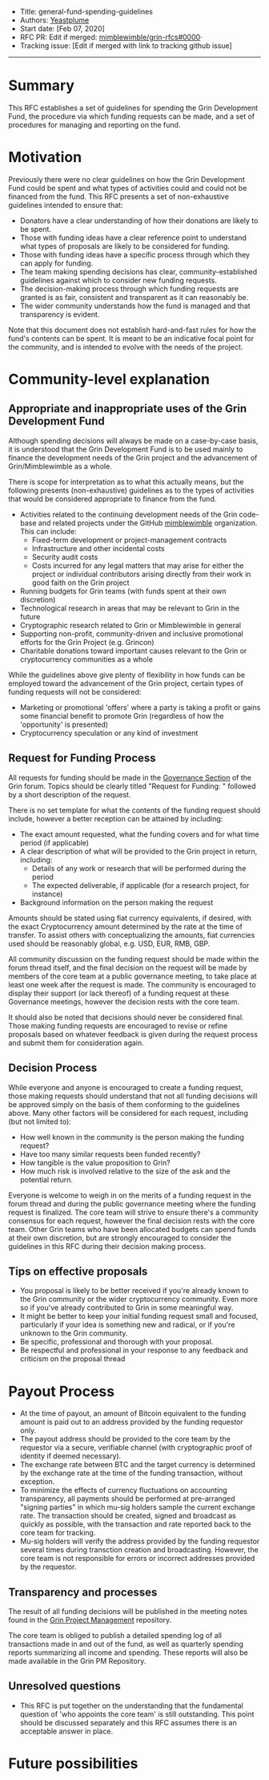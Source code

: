 
- Title: general-fund-spending-guidelines
- Authors: [Yeastplume](mailto:yeastplume@protonmail.org)
- Start date: [Feb 07, 2020]
- RFC PR: Edit if merged: [mimblewimble/grin-rfcs#0000](https://github.com/mimblewimble/grin-rfcs/pull/0000)·
- Tracking issue: [Edit if merged with link to tracking github issue]

---

# Summary
[summary]: #summary

This RFC establishes a set of guidelines for spending the Grin Development Fund, the procedure via which funding requests can be made, and a set of procedures for managing and reporting on the fund.

# Motivation
[motivation]: #motivation

Previously there were no clear guidelines on how the Grin Development Fund could be spent and what types of activities could and could not be financed from the fund. This RFC presents a set of non-exhaustive guidelines intended to ensure that:

* Donators have a clear understanding of how their donations are likely to be spent.
* Those with funding ideas have a clear reference point to understand what types of proposals are likely to be considered for funding.
* Those with funding ideas have a specific process through which they can apply for funding.
* The team making spending decisions has clear, community-established guidelines against which to consider new funding requests.
* The decision-making process through which funding requests are granted is as fair, consistent and transparent as it can reasonably be.
* The wider community understands how the fund is managed and that transparency is evident.

Note that this document does not establish hard-and-fast rules for how the fund's contents can be spent. It is meant to be an indicative focal point for the community, and is intended to evolve with the needs of the project.

# Community-level explanation
[community-level-explanation]: #community-level-explanation

## Appropriate and inappropriate uses of the Grin Development Fund

Although spending decisions will always be made on a case-by-case basis, it is understood that the Grin Development Fund is to be used mainly to finance the development needs of the Grin project and the advancement of Grin/Mimblewimble as a whole. 

There is scope for interpretation as to what this actually means, but the following presents (non-exhaustive) guidelines as to the types of activities that would be considered appropriate to finance from the fund.

* Activities related to the continuing development needs of the Grin code-base and related projects under the GitHub [mimblewimble](github.com/mimblewimble) organization. This can include:
   * Fixed-term development or project-management contracts
   * Infrastructure and other incidental costs
   * Security audit costs
   * Costs incurred for any legal matters that may arise for either the project or individual contributors 
arising directly from their work in good faith on the Grin project
* Running budgets for Grin teams (with funds spent at their own discretion)
* Technological research in areas that may be relevant to Grin in the future
* Cryptographic research related to Grin or Mimblewimble in general
* Supporting non-profit, community-driven and inclusive promotional efforts for the Grin Project (e.g. Grincon) 
* Charitable donations toward important causes relevant to the Grin or cryptocurrency communities as a whole

While the guidelines above give plenty of flexibility in how funds can be employed toward the advancement of the Grin project, certain types of funding requests will not be considered:

* Marketing or promotional 'offers' where a party is taking a profit or gains some financial benefit to promote Grin (regardless of how the 'opportunity' is presented)
* Cryptocurrency speculation or any kind of investment

## Request for Funding Process

All requests for funding should be made in the [Governance Section](https://forum.grin.mw/c/governance) of the Grin forum. Topics should be clearly titled "Request for Funding: " followed by a short description of the request.

There is no set template for what the contents of the funding request should include, however a better reception can be attained by including:

* The exact amount requested, what the funding covers and for what time period (if applicable)
* A clear description of what will be provided to the Grin project in return, including:
    * Details of any work or research that will be performed during the period
    * The expected deliverable, if applicable (for a research project, for instance)
* Background information on the person making the request

Amounts should be stated using fiat currency equivalents, if desired, with the exact Cryptocurrency amount determined by the rate at the time of transfer. To assist others with conceptualizing the amounts, fiat currencies used should be reasonably global, e.g. USD, EUR, RMB, GBP.

All community discussion on the funding request should be made within the forum thread itself, and the final decision on the request will be made by members of the core team at a public governance meeting, to take place at least one week after the request is made. The community is encouraged to display their support (or lack thereof) of a funding request at these Governance meetings, however the decision rests with the core team.

It should also be noted that decisions should never be considered final. Those making funding requests are encouraged to revise or refine proposals based on whatever feedback is given during the request process and submit them for consideration again.

## Decision Process

While everyone and anyone is encouraged to create a funding request, those making requests should understand that not all funding decisions will be approved simply on the basis of them conforming to the guidelines above. Many other factors will be considered for each request, including (but not limited to):

* How well known in the community is the person making the funding request?
* Have too many similar requests been funded recently?
* How tangible is the value proposition to Grin?
* How much risk is involved relative to the size of the ask and the potential return.

Everyone is welcome to weigh in on the merits of a funding request in the forum thread and during the public governance meeting where the funding request is finalized. The core team will strive to ensure there's a community consensus for each request, however the final decision rests with the core team. Other Grin teams who have been allocated budgets can spend funds at their own discretion, but are strongly encouraged to consider the guidelines in this RFC during their decision making process.

## Tips on effective proposals

* You proposal is likely to be better received if you're already known to the Grin community or the wider cryptocurrency community. Even more so if you've already contributed to Grin in some meaningful way.
* It might be better to keep your initial funding request small and focused, particularly if your idea is something new and radical, or if you're unknown to the Grin community.
* Be specific, professional and thorough with your proposal.
* Be respectful and professional in your response to any feedback and criticism on the proposal thread 

# Payout Process

* At the time of payout, an amount of Bitcoin equivalent to the funding amount is paid out to an address provided by the funding requestor only.
* The payout address should be provided to the core team by the requestor via a secure, verifiable channel (with cryptographic proof of identity if deemed necessary).
* The exchange rate between BTC and the target currency is determined by the exchange rate at the time of the funding transaction, without exception.
* To minimize the effects of currency fluctuations on accounting transparency, all payments should be performed at pre-arranged "signing parties" in which mu-sig holders sample the current exchange rate. The transaction should be created, signed and broadcast as quickly as possible, with the transaction and rate reported back to the core team for tracking.
* Mu-sig holders will verify the address provided by the funding requestor several times during transction creation and broadcasting. However, the core team is not responsible for errors or incorrect addresses provided by the requestor.

## Transparency and processes

The result of all funding decisions will be published in the meeting notes found in the [Grin Project Management](https://github.com/mimblewimble/grin-pm) repository.

The core team is obliged to publish a detailed spending log of all transactions made in and out of the fund, as well as quarterly spending reports summarizing all income and spending. These reports will also be made available in the Grin PM Repository.

## Unresolved questions

* This RFC is put together on the understanding that the fundamental question of  'who appoints the core team' is still outstanding. This point should be discussed separately and this RFC assumes there is an acceptable answer in place.

# Future possibilities
